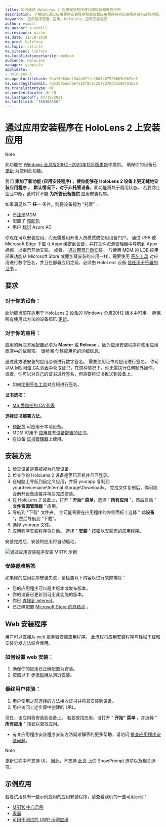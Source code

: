 ```yaml
---
title: 如何通过 HoloLens 2 应用安装程序进行端加载和安装应用
description: 了解如何通过应用程序安装程序和端加载应用程序并对应用程序进行故障排除，以及如何通过 UI 安装应用程序。
keywords: 应用程序管理，应用，hololens，应用安装程序
author: evmill
ms.author: v-evmill
ms.reviewer: qizho
ms.date: 11/10/2020
ms.prod: hololens
ms.topic: article
ms.sitesec: library
ms.localizationpriority: medium
audience: HoloLens
manager: yannisle
appliesto:
- HoloLens 2
ms.openlocfilehash: 9e413963dbf34dd071fc9603487590065b967ee7
ms.sourcegitcommit: ad53ba5edd567a18f0c172578d78db3190701650
ms.translationtype: MT
ms.contentlocale: zh-CN
ms.lasthandoff: 04/19/2021
ms.locfileid: "108308356"
---
```

# <a name="install-apps-on-hololens-2-via-app-installer"></a>通过应用安装程序在 HoloLens 2 上安装应用

> [!NOTE]
> 此功能在 [Windows 全息版20H2 –2020年12月版更新](hololens-release-notes.md)中提供。 确保你的设备已 [更新](hololens-update-hololens.md) 为使用此功能。

我们 **添加了新功能 (应用安装程序) ，使你能够在 HoloLens 2 设备上更无缝地安装应用程序** 。 **默认情况下，对于非托管设备**，此功能将处于启用状态。 若要防止企业中断，此时将不能 **为托管设备提供** 应用安装程序。  

如果满足以下 **任一** 条件，则将设备视为 "托管"：

- 已[注册](hololens-enroll-mdm.md)MDM
- 配置了 [预配包](hololens-provisioning.md)
- 用户 [标识](hololens-identity.md) Azure AD

你现在可以安装应用，而无需启用开发人员模式或使用设备门户。  通过 USB 或 Microsoft Edge 下载 () Appx 绑定到设备，并在文件资源管理器中导航到 Appx 捆绑，以提示开始安装。  或者， [通过网页启动安装](https://docs.microsoft.com/windows/msix/app-installer/installing-windows10-apps-web)。  与使用 MDM 的 LOB 应用部署功能从 Microsoft Store 或旁加载安装的应用一样，需要使用 [签名工具](https://docs.microsoft.com/windows/win32/appxpkg/how-to-sign-a-package-using-signtool) 对应用进行数字签名，并且在部署应用之前，必须由 HoloLens 设备 [信任用于签署的证书](https://docs.microsoft.com/windows/win32/appxpkg/how-to-sign-a-package-using-signtool#security-considerations) 。

## <a name="requirements"></a>要求

### <a name="for-your-devices"></a>对于你的设备：

此功能当前在适用于 HoloLens 2 设备的 Windows 全息20H2 版本中可用。 确保所有使用此方法的设备都已 [更新](hololens-update-hololens.md)。

### <a name="for-your-apps"></a>对于你的应用：

应用的解决方案配置必须为 **Master** 或 **Release** ，因为应用安装程序将使用应用商店中的依赖项。 请参阅 [创建应用包](https://docs.microsoft.com/windows/msix/app-installer/create-appinstallerfile-vs)的详细信息。

通过此方法安装的应用必须进行数字签名。 需要使用证书对应用进行签名。 你可以从 [MS 可信 CA 列表](https://ccadb-public.secure.force.com/microsoft/IncludedCACertificateReportForMSFT)中获取证书，在这种情况下，你无需执行任何额外操作。 或者，你可以对自己的证书进行签名，但需要将证书推送到设备上。

- 如何[使用签名工具](https://docs.microsoft.com/windows/win32/appxpkg/how-to-sign-a-package-using-signtool)对应用进行签名。

**证书选项：**

- [MS 受信任的 CA 列表](https://ccadb-public.secure.force.com/microsoft/IncludedCACertificateReportForMSFT)

**选择证书部署方法。**

- [预配包](hololens-provisioning.md) 可应用于本地设备。
- MDM 可用于 [应用具有设备配置的证书](https://docs.microsoft.com/mem/intune/protect/certificates-configure)。
- 在设备 [证书管理器](certificate-manager.md)上使用。

## <a name="installation-method"></a>安装方法

1. 检查设备是否被视为托管设备。
1. 检查你的 HoloLens 2 设备是否已开机并且已登录。
1. 在电脑上导航到自定义应用，并将 yourapp 复制到 yourdevicename\Internal Storage\Downloads。
    完成文件复制后，你可能会断开设备连接并稍后完成安装。
1. 在 HoloLens 2 设备上，打开 " **开始" 菜单**，选择 " **所有应用** "，然后启动 " **文件资源管理器** " 应用。
1. 导航到 "下载" 文件夹。 你可能需要在应用程序的左侧面板上选择 " **此设备** "，然后导航到 "下载"。
1. 选择 yourapp 文件。
1. 应用程序安装程序将启动。 选择 " **安装** " 按钮以安装您的应用程序。

安装完成后，安装的应用将自动启动。

![通过应用安装程序安装 MRTK 示例](images/hololens-app-installer-picture.jpg)

### <a name="troubleshooting-installs"></a>安装疑难解答

如果你的应用程序安装失败，请检查以下内容以进行故障排除：

- 您的应用程序可以是主版本或发布版本。
- 你的设备已更新到可用此功能的版本。
- 你已 [连接到 internet](hololens-network.md)。
- 已正确配置 [Microsoft Store 的终结点](hololens-offline.md) 。  

## <a name="web-installer"></a>Web 安装程序

用户可以直接从 web 服务器安装应用程序。 此流程将应用安装程序与轻松下载和安装分发方法结合使用。

### <a name="how-to-set-up-web-install"></a>如何设置 web 安装：

1. 确保你的应用已正确配置为安装。
1. 按照以下 [步骤启用从网页安装](https://docs.microsoft.com/windows/msix/app-installer/installing-windows10-apps-web#how-to-enable-this-on-a-webpage)。

### <a name="end-user-experience"></a>最终用户体验：

1. 用户使用之前选择的方法接收证书并将其安装到设备。
1. 用户访问上述步骤中创建的 URL。

现在，该应用将安装到设备上。 若要查找应用，请打开 " **开始" 菜单** ，并选择 " **所有应用** " 按钮以查找应用。

- 有关应用程序安装程序安装方法疑难解答的更多帮助，请访问 [排查应用程序安装问题](https://docs.microsoft.com/windows/msix/app-installer/troubleshoot-appinstaller-issues)。

> [!NOTE]
> 更新过程中不支持 UI。 因此，不支持 [此页](https://docs.microsoft.com/windows/msix/app-installer/update-settings) 上的 ShowPrompt 选项以及相关选项。

## <a name="sample-apps"></a>示例应用

若要试用具有一些示例应用的应用安装程序，请查看我们的一些可用示例：

- [MRTK 中心示例](https://microsoft.github.io/MixedRealityToolkit-Unity/Documentation/README_ExampleHub.html)
- [表面](https://docs.microsoft.com/windows/mixed-reality/develop/unity/sampleapp-surfaces)
- [可用于测试的 UWP 示例应用](https://github.com/microsoft/Windows-universal-samples/tree/master/Samples)
